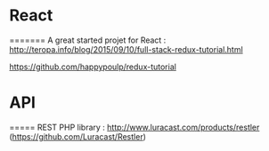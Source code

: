 # React
=======
A great started projet for React : http://teropa.info/blog/2015/09/10/full-stack-redux-tutorial.html

https://github.com/happypoulp/redux-tutorial

# API
=====
REST PHP library : http://www.luracast.com/products/restler (https://github.com/Luracast/Restler)
